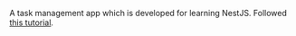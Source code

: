 A task management app which is developed for learning NestJS. 
Followed [this tutorial](https://www.udemy.com/nestjs-zero-to-hero/).
